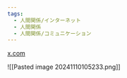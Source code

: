 ```yaml
---
tags:
  - 人間関係/インターネット
  - 人間関係
  - 人間関係/コミュニケーション
---
```

[x.com](https://x.com/badassceo/status/1766254979680288984/photo/1)

![[Pasted image 20241110105233.png]]

